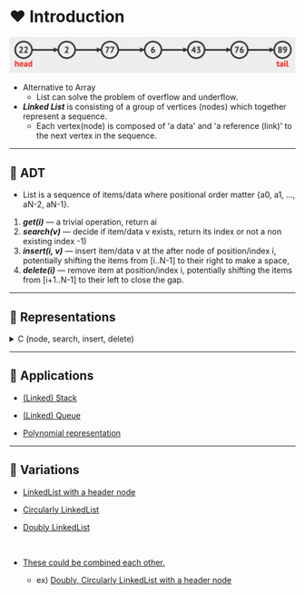 # ❤️ Introduction

![LinkedList](./img/linkedlist.png)

- Alternative to Array
  - List can solve the problem of overflow and underflow.
- ___Linked List___ is consisting of a group of vertices (nodes) which together represent a sequence.
  - Each vertex(node) is composed of 'a data' and 'a reference (link)' to the next vertex in the sequence.

---

## 🧡 ADT

- List is a sequence of items/data where positional order matter {a0, a1, ..., aN-2, aN-1}.

1. ___get(i)___ — a trivial operation, return ai
2. ___search(v)___ — decide if item/data v exists, return its index or not a non existing index -1)
3. ___insert(i, v)___ — insert item/data v at the after node of position/index i, potentially shifting the items from [i..N-1] to their right to make a space,
4. ___delete(i)___ — remove item at position/index i, potentially shifting the items from [i+1..N-1] to their left to close the gap.

---

## 💛 Representations

<details>

<summary>C (node, search, insert, delete)</summary>

### 0. Node

- self-referential structure

``` C
typedef struct node *listPointer;
typedef struct node {
    // declaration of data fields
    listPointer link;
};
```

### 1. search(v)

![Search](./img/listsearch.gif)

- Looping through links

``` C
for(p = L; p != NULL; p = p->link)
    if(p->data == v)
        return p;
```

### 2. insert(i, v)

![Insert](./img/listinsert.gif)

- Needed preceding nodes

``` C
void insert(listPointer *first, int i, Data v) {
    listPointer temp;
    listPointer x = get(i-1);
    MALLOC(temp, sizeof(*temp));
    temp->data = v;

    if(*first){
        temp->link = x->link;
        x->link = temp;
    }
    else{
        temp->link = NULL;
        *fisrt = temp;
    }
}
```

### 3. delete(i)

![Delete](./img/listdelete.gif)

- Needed preceding node

- 'x' is a node indexed by 'i'

``` C
void delete(listPointer *first, listPointer trail, listPointer x){
    /* delete x from list */
    /* trail is the preceding node */

    if(trail){
        trail->link = x->link;
    }
    else{
        *first = (*first)->link;
    }
    free(x);
}
```

- Calling example

  - delete first(head)

    ``` C
    delete(&first, NULL, first);
    ```

  - delete otherwise

    ``` C
    delete(&first, y, y->link);
    ```

</details>

---

## 💚 Applications

- [(Linked) Stack](./Stack.md#-representations)

- [(Linked) Queue](./Queue.md#-representations)

- [Polynomial representation](./Polynomial.md)

---

## 💙 Variations

- [LinkedList with a header node](./LinkedListVariations.md#-1-linkedlist-with-a-header-node)

- [Circularly LinkedList](./LinkedListVariations.md#-2-circularly-linkedlist)

- [Doubly LinkedList](./LinkedListVariations.md#-3-doubly-linkedlist)
</br>

- [These could be combined each other.](./LinkedListVariations.md#-4-combinations)

  - ex) [Doubly, Circularly LinkedList with a header node](./LinkedListVariations.md#42-doubly--circularly-linkedlist-with-a-header-node)

